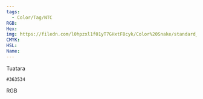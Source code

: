 ```yaml
---
tags:
  - Color/Tag/NTC
RGB:
Hex:
img: https://filedn.com/l0hpzxl1f01yT7GHxtF8cyk/Color%20Snake/standard_csv_to_svg/%23/363534.svg
CMYK:
HSL:
Name:
---
```

Tuatara
```palette
#363534
```
RGB
